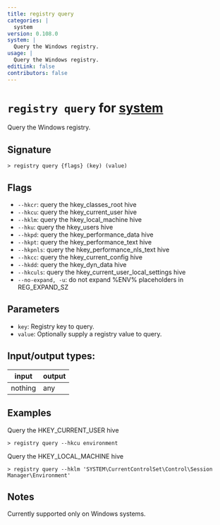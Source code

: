 ```yaml
---
title: registry query
categories: |
  system
version: 0.108.0
system: |
  Query the Windows registry.
usage: |
  Query the Windows registry.
editLink: false
contributors: false
---
```

<!-- This file is automatically generated. Please edit the command in https://github.com/nushell/nushell instead. -->

# `registry query` for [system](/commands/categories/system.md)

<div class='command-title'>Query the Windows registry.</div>

## Signature

```> registry query {flags} (key) (value)```

## Flags

 -  `--hkcr`: query the hkey_classes_root hive
 -  `--hkcu`: query the hkey_current_user hive
 -  `--hklm`: query the hkey_local_machine hive
 -  `--hku`: query the hkey_users hive
 -  `--hkpd`: query the hkey_performance_data hive
 -  `--hkpt`: query the hkey_performance_text hive
 -  `--hkpnls`: query the hkey_performance_nls_text hive
 -  `--hkcc`: query the hkey_current_config hive
 -  `--hkdd`: query the hkey_dyn_data hive
 -  `--hkculs`: query the hkey_current_user_local_settings hive
 -  `--no-expand, -u`: do not expand %ENV% placeholders in REG_EXPAND_SZ

## Parameters

 -  `key`: Registry key to query.
 -  `value`: Optionally supply a registry value to query.


## Input/output types:

| input   | output |
| ------- | ------ |
| nothing | any    |
## Examples

Query the HKEY_CURRENT_USER hive
```nu
> registry query --hkcu environment

```

Query the HKEY_LOCAL_MACHINE hive
```nu
> registry query --hklm 'SYSTEM\CurrentControlSet\Control\Session Manager\Environment'

```

## Notes
Currently supported only on Windows systems.
